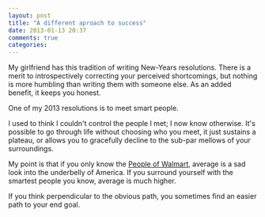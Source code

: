 ```yaml
---
layout: post
title: "A different aproach to success"
date: 2013-01-13 20:37
comments: true
categories:
---
```


My girlfriend has this tradition of writing New-Years resolutions. There is a merit to introspectively correcting your perceived shortcomings, but nothing is more humbling than writing them with someone else. As an added benefit, it keeps you honest.

One of my 2013 resolutions is to meet smart people.

I used to think I couldn't control the people I met; I now know otherwise. It's possible to go through life without choosing who you meet, it just sustains a plateau, or allows you to gracefully decline to the sub-par mellows of your surroundings.

My point is that if you only know the [People of Walmart](http://www.peopleofwalmart.com/), average is a sad look into the underbelly of America. If you surround yourself with the smartest people you know, average is much higher.

If you think perpendicular to the obvious path, you sometimes find an easier path to your end goal.
